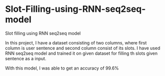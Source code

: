 # Slot-Filling-using-RNN-seq2seq-model
Slot filling using RNN seq2seq model

In this project, I have a dataset consisting of two columns, where first column is user sentence and second 
column consist of its slots. I have used RNN seq2seq model and trained it on given dataset for 
filling th slots given sentence as a input.

With this model, I was able to get an accuracy of 99.6%
